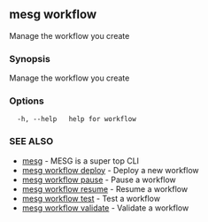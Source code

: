 ## mesg workflow

Manage the workflow you create

### Synopsis

Manage the workflow you create

### Options

```
  -h, --help   help for workflow
```

### SEE ALSO

* [mesg](mesg.md)	 - MESG is a super top CLI
* [mesg workflow deploy](mesg_workflow_deploy.md)	 - Deploy a new workflow
* [mesg workflow pause](mesg_workflow_pause.md)	 - Pause a workflow
* [mesg workflow resume](mesg_workflow_resume.md)	 - Resume a workflow
* [mesg workflow test](mesg_workflow_test.md)	 - Test a workflow
* [mesg workflow validate](mesg_workflow_validate.md)	 - Validate a workflow

